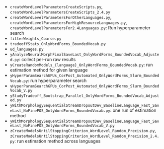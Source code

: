* `createWordLevelParametersCreateScripts.py`, `createWordLevelParametersCreateScripts_2.4.py` 
* `createWordLevelParametersForOtherLanguages.py`, `createWordLevelParametersForHighResourceLanguages.py`, `createWordLevelParametersFor2.4Languages.py`: Run hyperparameter search
* `filterWeights_Coarse.py`
* `tradeoffStats_OnlyWordForms_BoundedVocab.py`
* `ud_languages.py`
* `yAnalyzeNeuralMorphFinalSaveLast_OnlyWordForms_BoundedVocab_Adjusted.py`: collect per-run raw results
* `yCreateRandomModels_{language}_OnlyWordForms_BoundedVocab.py`: run estimation method for given language
* `yHyperParamSearchGPUs_CorPost_Automated_OnlyWordForms_Slurm_BoundedVocab.py`: run hyperparameter search
* `yHyperParamSearchGPUs_CorPost_Automated_OnlyWordForms_Slurm_BoundedVocab_V.py`
* `yStudyTradeoff_Bootstrap_Parallel_OnlyWordForms_BoundedVocab_Adjusted.py`
* `yWithMorphologySequentialStreamDropoutDev_BaselineLanguage_Fast_SaveLast_NoFinePOS_OnlyWordForms_BoundedVocab.py`: one run of estimation method
* `yWithMorphologySequentialStreamDropoutDev_BaselineLanguage_Fast_SaveLast_NoFinePOS_OnlyWordForms_BoundedVocab_V.py`
* `zCreateModelsUntilStoppingCriterion_WordLevel_Random_Precision.py`, `zCreateModelsUntilStoppingCriterion_WordLevel_Random_Precision_2.4.py`: run estimation method across languages


